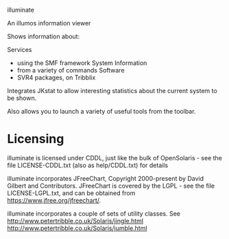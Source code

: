 illuminate

An illumos information viewer

Shows information about:

Services
 - using the SMF framework
System Information
 - from a variety of commands
Software
 - SVR4 packages, on Tribblix

Integrates JKstat to allow interesting statistics about the current
system to be shown.

Also allows you to launch a variety of useful tools from the toolbar.

Licensing
=========

illuminate is licensed under CDDL, just like the bulk of OpenSolaris - see
the file LICENSE-CDDL.txt (also as help/CDDL.txt) for details

illuminate incorporates JFreeChart, Copyright 2000-present by David Gilbert and
Contributors. JFreeChart is covered by the LGPL - see the file LICENSE-LGPL.txt,
and can be obtained from https://www.jfree.org/jfreechart/.

illuminate incorporates a couple of sets of utility classes. See
http://www.petertribble.co.uk/Solaris/jingle.html
http://www.petertribble.co.uk/Solaris/jumble.html
